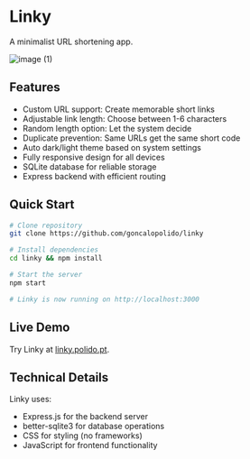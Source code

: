 # Linky

A minimalist URL shortening app.

![image (1)](https://github.com/user-attachments/assets/0d72e71b-e741-4ae9-83fa-28c2505d21db)

## Features

- Custom URL support: Create memorable short links
- Adjustable link length: Choose between 1-6 characters
- Random length option: Let the system decide
- Duplicate prevention: Same URLs get the same short code
- Auto dark/light theme based on system settings
- Fully responsive design for all devices
- SQLite database for reliable storage
- Express backend with efficient routing

## Quick Start

```bash
# Clone repository
git clone https://github.com/goncalopolido/linky

# Install dependencies
cd linky && npm install

# Start the server
npm start

# Linky is now running on http://localhost:3000
```

## Live Demo
Try Linky at [linky.polido.pt](https://linky.polido.pt).

## Technical Details

Linky uses:
- Express.js for the backend server
- better-sqlite3 for database operations
- CSS for styling (no frameworks)
- JavaScript for frontend functionality

